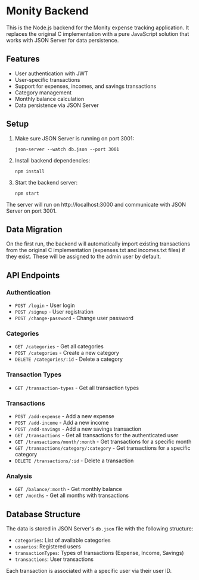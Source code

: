 # Monity Backend

This is the Node.js backend for the Monity expense tracking application. It replaces the original C implementation with a pure JavaScript solution that works with JSON Server for data persistence.

## Features

- User authentication with JWT
- User-specific transactions
- Support for expenses, incomes, and savings transactions
- Category management
- Monthly balance calculation
- Data persistence via JSON Server

## Setup

1. Make sure JSON Server is running on port 3001:
   ```
   json-server --watch db.json --port 3001
   ```

2. Install backend dependencies:
   ```
   npm install
   ```

3. Start the backend server:
   ```
   npm start
   ```

The server will run on http://localhost:3000 and communicate with JSON Server on port 3001.

## Data Migration

On the first run, the backend will automatically import existing transactions from the original C implementation (expenses.txt and incomes.txt files) if they exist. These will be assigned to the admin user by default.

## API Endpoints

### Authentication
- `POST /login` - User login
- `POST /signup` - User registration
- `POST /change-password` - Change user password

### Categories
- `GET /categories` - Get all categories
- `POST /categories` - Create a new category
- `DELETE /categories/:id` - Delete a category

### Transaction Types
- `GET /transaction-types` - Get all transaction types

### Transactions
- `POST /add-expense` - Add a new expense
- `POST /add-income` - Add a new income
- `POST /add-savings` - Add a new savings transaction
- `GET /transactions` - Get all transactions for the authenticated user
- `GET /transactions/month/:month` - Get transactions for a specific month
- `GET /transactions/category/:category` - Get transactions for a specific category
- `DELETE /transactions/:id` - Delete a transaction

### Analysis
- `GET /balance/:month` - Get monthly balance
- `GET /months` - Get all months with transactions

## Database Structure

The data is stored in JSON Server's `db.json` file with the following structure:

- `categories`: List of available categories
- `usuarios`: Registered users
- `transactionTypes`: Types of transactions (Expense, Income, Savings)
- `transactions`: User transactions

Each transaction is associated with a specific user via their user ID. 
